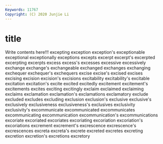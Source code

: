 ```yaml
---
Keywords: 11767
Copyright: (C) 2020 Junjie Li
---
```


# title

Write contents here!!!
excepting
exception 
exception's 
exceptionable 
exceptional 
exceptionally 
exceptions 
excepts 
excerpt 
excerpt's 
excerpted
excerpting 
excerpts 
excess 
excess's 
excesses 
excessive 
excessively 
exchange 
exchange's 
exchangeable
exchanged 
exchanges 
exchanging 
exchequer 
exchequer's 
exchequers 
excise 
excise's 
excised 
excises
excising 
excision 
excision's 
excisions 
excitability 
excitability's 
excitable 
excitation 
excitation's 
excite
excited 
excitedly 
excitement 
excitement's 
excitements 
excites 
exciting 
excitingly 
exclaim 
exclaimed
exclaiming 
exclaims 
exclamation 
exclamation's 
exclamations 
exclamatory 
exclude 
excluded 
excludes 
excluding
exclusion 
exclusion's 
exclusive 
exclusive's 
exclusively 
exclusiveness 
exclusiveness's 
exclusives 
exclusivity 
exclusivity's
excommunicate 
excommunicated 
excommunicates 
excommunicating 
excommunication 
excommunication's 
excommunications 
excoriate 
excoriated 
excoriates
excoriating 
excoriation 
excoriation's 
excoriations 
excrement 
excrement's 
excrescence 
excrescence's 
excrescences 
excreta
excreta's 
excrete 
excreted 
excretes 
excreting 
excretion 
excretion's 
excretions 
excretory 
